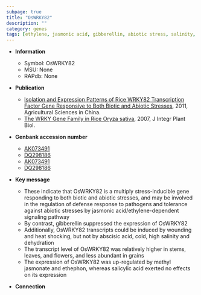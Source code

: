 ```yaml
---
subpage: true
title: "OsWRKY82"
description: ""
category: genes
tags: [ethylene, jasmonic acid, gibberellin, abiotic stress, salinity, defense response, flower, defense, jasmonic, grain, biotic stress, jasmonate, stem, salicylic acid]
---
```


* **Information**  
    + Symbol: OsWRKY82  
    + MSU: None  
    + RAPdb: None  

* **Publication**  
    + [Isolation and Expression Patterns of Rice WRKY82 Transcription Factor Gene Responsive to Both Biotic and Abiotic Stresses](http://www.ncbi.nlm.nih.gov/pubmed?term=Isolation+and+Expression+Patterns+of+Rice+WRKY82+Transcription+Factor+Gene+Responsive+to+Both+Biotic+and+Abiotic+Stresses%5BTitle%5D), 2011, Agricultural Sciences in China.
    + [The WRKY Gene Family in Rice Oryza sativa](http://www.ncbi.nlm.nih.gov/pubmed?term=The+WRKY+Gene+Family+in+Rice+Oryza+sativa%5BTitle%5D), 2007, J Integr Plant Biol.

* **Genbank accession number**  
    + [AK073491](http://www.ncbi.nlm.nih.gov/nuccore/AK073491)
    + [DQ298186](http://www.ncbi.nlm.nih.gov/nuccore/DQ298186)
    + [AK073491](http://www.ncbi.nlm.nih.gov/nuccore/AK073491)
    + [DQ298186](http://www.ncbi.nlm.nih.gov/nuccore/DQ298186)

* **Key message**  
    + These indicate that OsWRKY82 is a multiply stress-inducible gene responding to both biotic and abiotic stresses, and may be involved in the regulation of defense response to pathogens and tolerance against abiotic stresses by jasmonic acid/ethylene-dependent signaling pathway
    + By contrast, gibberellin suppressed the expression of OsWRKY82
    + Additionally, OsWRKY82 transcripts could be induced by wounding and heat shocking, but not by abscisic acid, cold, high salinity and dehydration
    + The transcript level of OsWRKY82 was relatively higher in stems, leaves, and flowers, and less abundant in grains
    + The expression of OsWRKY82 was up-regulated by methyl jasmonate and ethephon, whereas salicylic acid exerted no effects on its expression

* **Connection**  



